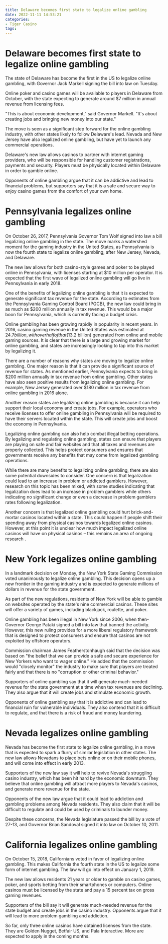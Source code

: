 ```yaml
---
title: Delaware becomes first state to legalize online gambling
date: 2022-11-11 14:53:21
categories:
- Tiger Casino
tags:
---
```



#  Delaware becomes first state to legalize online gambling

The state of Delaware has become the first in the US to legalize online gambling, with Governor Jack Markell signing the bill into law on Tuesday.

Online poker and casino games will be available to players in Delaware from October, with the state expecting to generate around $7 million in annual revenue from licensing fees.

"This is about economic development," said Governor Markell. "It's about creating jobs and bringing new money into our state."

The move is seen as a significant step forward for the online gambling industry, with other states likely to follow Delaware's lead. Nevada and New Jersey have also legalized online gambling, but have yet to launch any commercial operations.

Delaware's new law allows casinos to partner with internet gaming providers, who will be responsible for handling customer registrations, payments and security. Players must be physically located within Delaware in order to gamble online.

Opponents of online gambling argue that it can be addictive and lead to financial problems, but supporters say that it is a safe and secure way to enjoy casino games from the comfort of your own home.

#  Pennsylvania legalizes online gambling

On October 26, 2017, Pennsylvania Governor Tom Wolf signed into law a bill legalizing online gambling in the state. The move marks a watershed moment for the gaming industry in the United States, as Pennsylvania is now the fourth state to legalize online gambling, after New Jersey, Nevada, and Delaware.

The new law allows for both casino-style games and poker to be played online in Pennsylvania, with licenses starting at $10 million per operator. It is expected that the first wave of legalized online gambling will go live in Pennsylvania in early 2018.

One of the benefits of legalizing online gambling is that it is expected to generate significant tax revenue for the state. According to estimates from the Pennsylvania Gaming Control Board (PGCB), the new law could bring in as much as $200 million annually in tax revenue. This would be a major boon for Pennsylvania, which is currently facing a budget crisis.

Online gambling has been growing rapidly in popularity in recent years. In 2016, casino gaming revenue in the United States was estimated at $24.7 billion, with over half of that ($13.2 billion) generated from online and mobile gaming sources. It is clear that there is a large and growing market for online gambling, and states are increasingly looking to tap into this market by legalizing it.

There are a number of reasons why states are moving to legalize online gambling. One major reason is that it can provide a significant source of revenue for states. As mentioned earlier, Pennsylvania expects to bring in $200 million annually in tax revenue from online gambling. Other states have also seen positive results from legalizing online gambling. For example, New Jersey generated over $180 million in tax revenue from online gambling in 2016 alone.

Another reason states are legalizing online gambling is because it can help support their local economy and create jobs. For example, operators who receive licenses to offer online gambling in Pennsylvania will be required to have their servers located within the state. This will create jobs and boost the economy in Pennsylvania.

Legalizing online gambling can also help combat illegal betting operations. By legalizing and regulating online gambling, states can ensure that players are playing on safe and fair websites and that all taxes and revenues are properly collected. This helps protect consumers and ensures that governments receive any benefits that may come from legalized gambling operations.

While there are many benefits to legalizing online gambling, there are also some potential downsides to consider. One concern is that legalization could lead to an increase in problem or addicted gamblers. However, research on this topic has been mixed, with some studies indicating that legalization does lead to an increase in problem gamblers while others indicating no significant change or even a decrease in problem gamblers rates following legalization.

Another concern is that legalized online gambling could hurt brick-and-mortar casinos located within a state. This could happen if people shift their spending away from physical casinos towards legalized online casinos. However, at this point it is unclear how much impact legalized online casinos will have on physical casinos – this remains an area of ongoing research .

#  New York legalizes online gambling

In a landmark decision on Monday, the New York State Gaming Commission voted unanimously to legalize online gambling. This decision opens up a new frontier in the gaming industry and is expected to generate millions of dollars in revenue for the state government.

As part of the new regulations, residents of New York will be able to gamble on websites operated by the state's nine commercial casinos. These sites will offer a variety of games, including blackjack, roulette, and poker.

Online gambling has been illegal in New York since 2006, when then-Governor George Pataki signed a bill into law that banned the activity. However, this new ruling provides for a more liberal regulatory framework that is designed to protect consumers and ensure that casinos are not exploited by offshore operators.

Commission chairman James Featherstonhaugh said that the decision was based on "the belief that we can provide a safe and secure experience for New Yorkers who want to wager online." He added that the commission would "closely monitor" the industry to make sure that players are treated fairly and that there is no "corruption or other criminal behavior."

Supporters of online gambling say that it will generate much-needed revenue for the state government at a time when tax revenues are declining. They also argue that it will create jobs and stimulate economic growth.

Opponents of online gambling say that it is addictive and can lead to financial ruin for vulnerable individuals. They also contend that it is difficult to regulate, and that there is a risk of fraud and money laundering.

#  Nevada legalizes online gambling

Nevada has become the first state to legalize online gambling, in a move that is expected to spark a flurry of similar legislation in other states. The new law allows Nevadans to place bets online or on their mobile phones, and will come into effect in early 2013.

 Supporters of the new law say it will help to revive Nevada's struggling casino industry, which has been hit hard by the economic downturn. They believe that online gambling will attract more players to Nevada's casinos, and generate more revenue for the state.

Opponents of the new law argue that it could lead to addiction and gambling problems among Nevada residents. They also claim that it will be difficult to regulate and could be used by criminals to launder money.

Despite these concerns, the Nevada legislature passed the bill by a vote of 27-13, and Governor Brian Sandoval signed it into law on October 10, 2011.

#  California legalizes online gambling

On October 15, 2018, Californians voted in favor of legalizing online gambling. This makes California the fourth state in the US to legalize some form of internet gambling. The law will go into effect on January 1, 2019.

The new law allows residents 21 years or older to gamble on casino games, poker, and sports betting from their smartphones or computers. Online casinos must be licensed by the state and pay a 15 percent tax on gross gaming revenues.

Supporters of the bill say it will generate much-needed revenue for the state budget and create jobs in the casino industry. Opponents argue that it will lead to more problem gambling and addiction.

So far, only three online casinos have obtained licenses from the state. They are Golden Nugget, Betfair US, and Pala Interactive. More are expected to apply in the coming months.